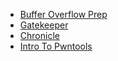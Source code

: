 * [Buffer Overflow Prep](https://tryhackme.com/room/bufferoverflowprep)
* [Gatekeeper](https://tryhackme.com/room/gatekeeper)
* [Chronicle](https://tryhackme.com/room/chronicle)
* [Intro To Pwntools](https://tryhackme.com/room/introtopwntools)
